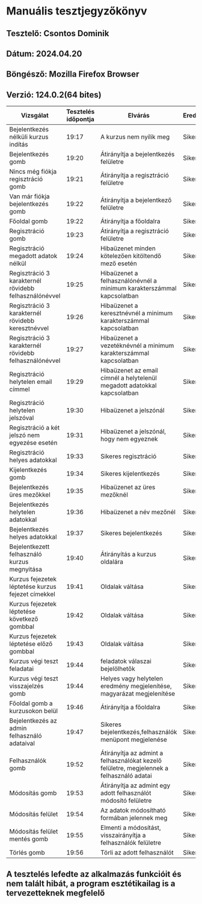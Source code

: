 ﻿# Manuális tesztjegyzőkönyv
## Tesztelő: Csontos Dominik
## Dátum: 2024.04.20
## Böngésző: Mozilla Firefox Browser
## Verzió: 124.0.2(64 bites)

| Vizsgálat | Tesztelés időpontja | Elvárás | Eredmény | Hibák |
|----------------|-------------------------------|-----------------------------|-----------------------------|-----------------------------|
Bejelentkezés nélküli kurzus indítás|19:17|A kurzus nem nyílik meg|Sikeres|Nincs
Bejelentkezés gomb|19:20|Átirányítja a bejelentkezés felületre|Sikeres|Nincs
Nincs még fiókja regisztráció gomb|19:21|Átirányítja a regisztráció felületre|Sikeres|Nincs
Van már fiókja bejelentkezés gomb|19:22|Átirányítja a bejelentkező felületre|Sikeres|Nincs
Főoldal gomb|19:22|Átirányítja a főoldalra|Sikeres|Nincs
Regisztráció gomb|19:23|Átirányítja a regisztráció felületre|Sikeres|Nincs
Regisztráció megadott adatok nélkül|19:24|Hibaüzenet minden kötelezően kitöltendő mező esetén|Sikeres|Nincs
Regisztráció 3 karakternél rövidebb felhasználónévvel|19:25|Hibaüzenet a felhasználónévnél a minimum karakterszámmal kapcsolatban|Sikeres|Nincs
Regisztráció 3 karakternél rövidebb keresztnévvel|19:26|Hibaüzenet a keresztnévnél a minimum karakterszámmal kapcsolatban|Sikeres|Nincs
Regisztráció 3 karakternél rövidebb felhasználónévvel|19:27|Hibaüzenet a vezetéknévnél a minimum karakterszámmal kapcsolatban|Sikeres|Nincs
Regisztráció helytelen email címmel|19:29|Hibaüzenet az email címnél a helytelenül megadott adatokkal kapcsolatban|Sikeres|Nincs
Regisztráció helytelen jelszóval|19:30|Hibaüzenet a jelszónál|Sikeres|Nincs
Regisztráció a két jelszó nem egyezése esetén|19:31|Hibaüzenet a jelszónál, hogy nem egyeznek|Sikeres|Nincs
Regisztráció helyes adatokkal|19:33|Sikeres regisztráció|Sikeres|Nincs
Kijelentkezés gomb|19:34|Sikeres kijelentkezés|Sikeres|Nincs
Bejelentkezés üres mezőkkel|19:35|Hibaüzenet az üres mezőknél|Sikeres|Nincs
Bejelentkezés helytelen adatokkal|19:36|Hibaüzenet a név mezőnél|Sikeres|Nincs
Bejelentkezés helyes adatokkal|19:37|Sikeres bejelentkezés|Sikeres|Nincs
Bejelentkezett felhasználó kurzus megnyitása|19:40|Átirányítás a kurzus oldalára|Sikeres|Nincs
Kurzus fejezetek léptetése kurzus fejezet címekkel|19:41|Oldalak váltása|Sikeres|Nincs
Kurzus fejezetek léptetése következő gombbal|19:42|Oldalak váltása|Sikeres|Nincs
Kurzus fejezetek léptetése előző gombbal|19:43|Oldalak váltása|Sikeres|Nincs
Kurzus végi teszt feladatai|19:44|feladatok válaszai bejelölhetők|Sikeres|Nincs
Kurzus végi teszt visszajelzés gomb|19:44|Helyes vagy helytelen eredmény megjelenítése, magyarázat megjelenítése|Sikeres|Nincs
Főoldal gomb a kurzusokon belül|19:46|Átirányítja a főoldalra|Sikeres|Nincs
Bejelentkezés az admin felhasználó adataival|19:47|Sikeres bejelentkezés,felhasználók menüpont megjelenése|Sikeres|Nincs
Felhasználók gomb|19:52|Átirányítja az admint a felhasználókat kezelő felületre, megjelennek a felhasználó adatai|Sikeres|Nincs
Módosítás gomb|19:53|Átirányítja az admint egy adott felhasználót módosító felületre|Sikeres|Nincs
Módosítás felület|19:54|Az adatok módosítható formában jelennek meg|Sikeres|Nincs
Módosítás felület mentés gomb|19:55|Elmenti a módosítást, visszairányítja a felhasználók felületre|Sikeres|Nincs
Törlés gomb|19:56|Törli az adott felhasználót|Sikeres|Nincs

## A tesztelés lefedte az alkalmazás funkcióit és nem talált hibát, a program esztétikailag is a tervezetteknek megfelelő